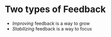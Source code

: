 # Two types of Feedback

- *Improving* feedback is a way to grow
- *Stabilizing* feedback is a way to focus

<!--
Есть два вида обратной связи: усиливающая и уравновешивающая. 
- Усиливающие (или расширяющие) процессы обратной связи служат двигателями роста. 
- Уравновешивающую (или стабилизирующую) обратную связь мы находим 
везде,  где  наличествует  поведение,  ориентированное  на  достижение  цели.
-->
